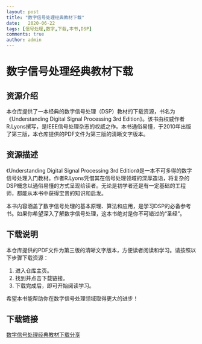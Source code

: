 ```yaml
---
layout: post
title: "数字信号处理经典教材下载"
date:   2020-06-22
tags: [信号处理,数字,下载,本书,DSP]
comments: true
author: admin
---
```

# 数字信号处理经典教材下载

## 资源介绍

本仓库提供了一本经典的数字信号处理（DSP）教材的下载资源，书名为《Understanding Digital Signal Processing 3rd Edition》。该书由权威作者R.Lyons撰写，是IEEE信号处理杂志的权威之作。本书通俗易懂，于2010年出版了第三版，本仓库提供的PDF文件为第三版的清晰文字版本。

## 资源描述

《Understanding Digital Signal Processing 3rd Edition》是一本不可多得的数字信号处理入门教材。作者R.Lyons凭借其在信号处理领域的深厚造诣，将复杂的DSP概念以通俗易懂的方式呈现给读者。无论是初学者还是有一定基础的工程师，都能从本书中获得宝贵的知识和启发。

本书内容涵盖了数字信号处理的基本原理、算法和应用，是学习DSP的必备参考书。如果你希望深入了解数字信号处理，这本书绝对是你不可错过的“圣经”。

## 下载说明

本仓库提供的PDF文件为第三版的清晰文字版本，方便读者阅读和学习。请按照以下步骤下载资源：

1. 进入仓库主页。
2. 找到并点击下载链接。
3. 下载完成后，即可开始阅读学习。

希望本书能帮助你在数字信号处理领域取得更大的进步！

## 下载链接

[数字信号处理经典教材下载分享](https://pan.quark.cn/s/490f600815e7)